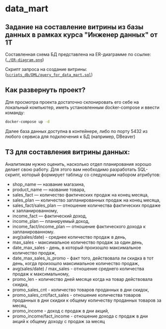 # data_mart

## Задание на составление витрины из базы данных в рамках курса "Инженер данных" от 1Т

Составленная схема БД представлена на ER-диаграмме по ссылке: (<code>[./ER-diagram.png](https://github.com/AlexeyAnanchenko/data_mart/blob/main/ER-diagram.png)</code>)

Скрипт запроса на создание витрины: (<code>[scripts_db/DML/query_for_data_mart.sql](https://github.com/AlexeyAnanchenko/data_mart/blob/main/scripts_db/DML/query_for_data_mart.sql)</code>)

## Как развернуть проект?

Для просмотра проекта достаточно склонировать его себе на локальный компьютер, иметь установленным docker-compose и ввести команду:

```sh
docker-compose up -d
```

Далее база данных доступна в контейнере, либо по порту 5432 из любого сервиса для подключения к БД (например, DBeaver)

## ТЗ для составления витрины данных:

Аналитикам нужно оценить, насколько отдел планирования хорошо делает свою работу. Для этого вам необходимо разработать SQL-скрипт, который формирует таблицу со следующим набором атрибутов:

- shop_name — название магазина,
- product_name — название товара,
- sales_fact — количество фактических продаж на конец месяца,
- sales_plan — количество запланированных продаж на конец месяца,
- sales_fact/sales_plan — отношение количества фактических продаже к запланированному,
- income_fact — фактический доход,
- income_plan — планируемый доход,
- income_fact/income_plan — отношение фактического дохода к запланированному.
- avg(sales/date) - среднее количество продаж в день,
- max_sales - максимальное количество продаж за один день,
- date_max_sales - день, в который произошло максимальное количество продаж,
- date_max_sales_is_promo - факт того, действовала ли скидка в тот день, когда произошло максимальное количество продаж,
- avg(sales/date) / max_sales - отношение среднего количества продаж к максимальному,
- promo_len - количество дней месяце когда на товар действовала скидка,
- promo_sales_cnt - количество товаров проданных в дни скидок,
- promo_sales_cnt/fact_sales - отношение количества товаров проданных в дни скидки к общему количеству проданных товаров за месяц,
- promo_income - доход с продаж в дни акций,
- promo_income/fact_income - отношение дохода с продаж в дни акций к общему доходу с продаж за месяц

